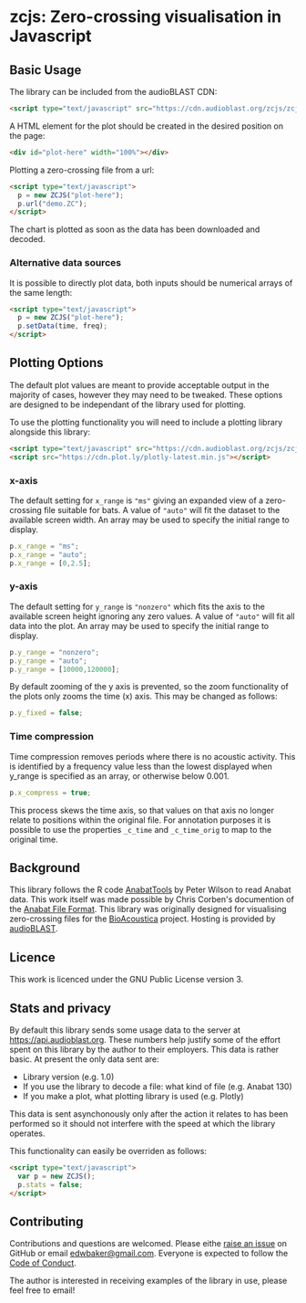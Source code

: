 # zcjs: Zero-crossing visualisation in Javascript

## Basic Usage
The library can be included from the audioBLAST CDN:

```html
<script type="text/javascript" src="https://cdn.audioblast.org/zcjs/zcjs.js"></script>
```
A HTML element for the plot should be created in the desired position on the page:

```html
<div id="plot-here" width="100%"></div>
```
Plotting a zero-crossing file from a url:

```html
<script type="text/javascript">
  p = new ZCJS("plot-here");
  p.url("demo.ZC");
</script>
```

The chart is plotted as soon as the data has been downloaded and decoded.

### Alternative data sources
It is possible to directly plot data, both inputs should be numerical arrays of the same length:

```html
<script type="text/javascript">
  p = new ZCJS("plot-here");
  p.setData(time, freq);
</script>
```

## Plotting Options
The default plot values are meant to provide acceptable output in the majority of cases, however they may need to be tweaked. These options are designed to be independant of the library used for plotting.

To use the plotting functionality you will need to include a plotting library alongside this library:

```html
<script type="text/javascript" src="https://cdn.audioblast.org/zcjs/zcjs.js"></script>
<script src="https://cdn.plot.ly/plotly-latest.min.js"></script>
```

### x-axis
The default setting for `x_range` is `"ms"` giving an expanded view of a zero-crossing file suitable for bats. A value of `"auto"` will fit the dataset to the available screen width. An array may be used to specify the initial range to display.

```javascript
p.x_range = "ms";
p.x_range = "auto";
p.x_range = [0,2.5];
```

### y-axis
The default setting for `y_range` is `"nonzero"` which fits the axis to the available screen height ignoring any zero values. A value of `"auto"` will fit all data into the plot. An array may be used to specify the initial range to display.

```javascript
p.y_range = "nonzero";
p.y_range = "auto";
p.y_range = [10000,120000];
```

By default zooming of the y axis is prevented, so the zoom functionality of the plots only zooms the time (x) axis. This may be changed as follows:

```javascript
p.y_fixed = false;
```

### Time compression
Time compression removes periods where there is no acoustic activity. This is identified by a frequency value less than the lowest displayed when y_range is specified as an array, or otherwise below 0.001.

```javascript
p.x_compress = true;
```

This process skews the time axis, so that values on that axis no longer relate to positions within the original file. For annotation purposes it is possible to use the properties `_c_time` and `_c_time_orig` to map to the original time.

## Background
This library follows the R code [AnabatTools](http://peterwilson.id.au/Rcode/AnabatTools.R) by Peter Wilson to read Anabat data. This work itself was made possible by Chris Corben's documention of the [Anabat File Format](http://users.lmi.net/corben/fileform.htm#Anabat%20File%20Formats). This library was originally designed for visualising zero-crossing files for the [BioAcoustica](http://bio.acousti.ca) project. Hosting is provided by [audioBLAST](https://audioblast.org).

## Licence
This work is licenced under the GNU Public License version 3.

## Stats and privacy
By default this library sends some usage data to the server at https://api.audioblast.org. These numbers help justify some of the effort spent on this library by the author to their employers. This data is rather basic. At present the only data sent are:

* Library version (e.g. 1.0)
* If you use the library to decode a file: what kind of file (e.g. Anabat 130)
* If you make a plot, what plotting library is used (e.g. Plotly)

This data is sent asynchonously only after the action it relates to has been performed so it should not interfere with the speed at which the library operates.

This functionality can easily be overriden as follows:
```html
<script type="text/javascript">
  var p = new ZCJS();
  p.stats = false;
</script>
```

## Contributing
Contributions and questions are welcomed. Please eithe [raise an issue](https://github.com/BioAcoustica/zcjs/issues) on GitHub or email edwbaker@gmail.com. Everyone is expected to follow the [Code of Conduct](https://github.com/BioAcoustica/zcjs/blob/master/CODE_OF_CONDUCT.md).

The author is interested in receiving examples of the library in use, please feel free to email!
